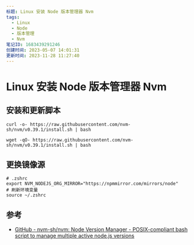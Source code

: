 ```yaml
---
标题: Linux 安装 Node 版本管理器 Nvm
tags:
  - Linux
  - Node
  - 版本管理
  - Nvm
笔记ID: 1683439291246
创建时间: 2023-05-07 14:01:31
更新时间: 2023-11-28 11:27:40
---
```


# Linux 安装 Node 版本管理器 Nvm

## 安装和更新脚本

```shell
curl -o- https://raw.githubusercontent.com/nvm-sh/nvm/v0.39.1/install.sh | bash

wget -qO- https://raw.githubusercontent.com/nvm-sh/nvm/v0.39.1/install.sh | bash
```

## 更换镜像源

```shell
# .zshrc
export NVM_NODEJS_ORG_MIRROR="https://npmmirror.com/mirrors/node"
# 刷新环境变量
source ~/.zshrc

```

## 参考

- [GitHub - nvm-sh/nvm: Node Version Manager - POSIX-compliant bash script to manage multiple active node.js versions](https://github.com/nvm-sh/nvm)
